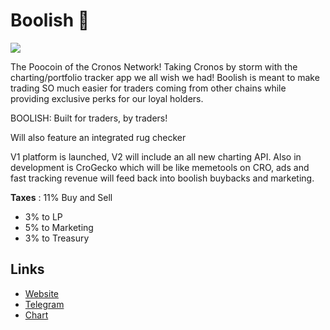 # Boolish 🐂

[![](https://de.catbox.moe/7jfrqe.jpg)](https://files.catbox.moe/zqhc9m.mp4)

The Poocoin of the Cronos Network! Taking Cronos by storm with the charting/portfolio tracker app we all wish we had! Boolish is meant to make trading SO much easier for traders coming from other chains while providing exclusive perks for our loyal holders. 

BOOLISH: Built for traders, by traders!

Will also feature an integrated rug checker

V1 platform is launched, V2 will include an all new charting API. Also in development is CroGecko which will be like memetools on CRO, ads and fast tracking revenue will feed back into boolish buybacks and marketing.

**Taxes** : 
11% Buy and Sell

- 3% to LP
- 5% to Marketing
- 3% to Treasury

## Links

- [Website](https://www.boolish.net)
- [Telegram](https://t.me/boolishcro)
- [Chart](https://boolish.app/#/main/chart?contract=0x5ad4e677be4faa83587ba823add893b9701beb4a)